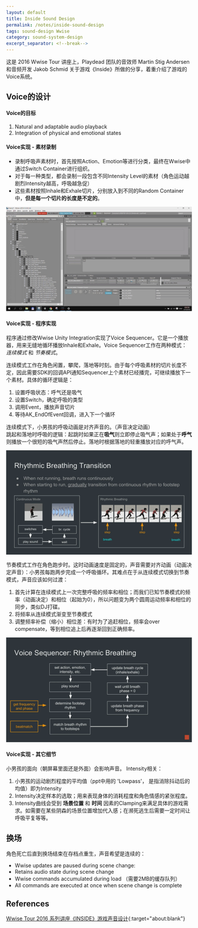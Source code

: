```yaml
---
layout: default
title: Inside Sound Design
permalink: /notes/inside-sound-design
tags: sound-design Wwise
category: sound-system-design
excerpt_separator: <!--break-->
---
```


这是 2016 Wwise Tour 讲座上，Playdead 团队的音效师 Martin Stig Andersen 和音频开发 Jakob Schmid 关于游戏《Inside》所做的分享，着重介绍了游戏的Voice系统。
<!--break-->

## Voice的设计

#### Voice的目标

1. Natural and adaptable audio playback  
2. Integration of physical and emotional states

#### Voice实现 - 素材录制   

* 录制呼吸声素材时，首先按照Action、Emotion等进行分类，最终在Wwise中通过Switch Container进行组织。  
* 对于每一种类型，都会录制一段包含不同Intensity Level的素材（角色运动越剧烈Intensity越高，呼吸越急促）  
* 这些素材按照Inhale和Exhale切片，分别放入到不同的Random Container中，**但是每一个切片的长度是不定的**。  

![](\assets\images\inside_voice.jpg) 

#### Voice实现 - 程序实现

程序通过修改Wwise Unity Integration实现了Voice Sequencer。它是一个播放器，用来无缝地循环播放Inhale和Exhale。Voice Sequencer工作在两种模式：*连续模式* 和 *节奏模式*。  

连续模式工作在角色闲置，攀爬，落地等时刻。由于每个呼吸素材的切片长度不定，因此需要SDK的回调API通知Sequencer上个素材已经播完，可继续播放下一个素材。具体的循环逻辑是：
  1. 设置呼吸状态：呼气还是吸气
  2. 设置Switch，确定呼吸的类型
  3. 调用Event，播放声音切片
  4. 等待AK_EndOfEvent回调，进入下一个循环  

连续模式下，小男孩的呼吸动画是对齐声音的。（声音决定动画）  
跳起和落地时呼吸的逻辑：起跳时如果正在**吸气**则立即停止吸气声；如果处于**呼气**则播放一个很短的吸气声然后停止。落地时根据落地的轻重播放对应的呼气声。  

![](\assets\images\inside_voice2.png)   

节奏模式工作在角色跑步时。这时动画速度是固定的，声音需要对齐动画（动画决定声音）：小男孩每跑两步完成一个呼吸循环。其难点在于从连续模式切换到节奏模式，声音应该如何过渡：
  1. 首先计算在连续模式上一次完整呼吸的频率和相位；而我们已知节奏模式的频率（动画决定）和相位（起始为0），所以问题变为两个圆周运动频率和相位的同步，类似DJ打碟。
  2. 将频率从连续模式渐变至节奏模式
  3. 调整频率补偿（缩小）相位差：有时为了追赶相位，频率会over compensate，等到相位追上后再逐渐回到正确频率。

![](\assets\images\inside_voice3.png)  

#### Voice实现 - 其它细节

小男孩的面向（朝屏幕里面还是外面）会影响声音。
Intensity相关：
  1. 小男孩的运动剧烈程度的平均值（ppt中用的 'Lowpass'， 是指消除抖动后的均值）即为Intensity
  2. Intensity决定样本的选取；用来表现身体的消耗程度和角色情感的紧张程度。
  3. Intensity曲线会受到 **场景位置** 和 **时间** 因素的Clamping来满足具体的游戏需求。如需要在某些阴森的场景位置增加代入感；在濒死逃生后需要一定时间让呼吸平复等等。

## 换场

角色死亡后直到换场结束在存档点重生，声音希望是连续的：
* Wwise updates are paused during scene change:
* Retains audio state during scene change
* Wwise commands accumulated during load （需要2MB的缓存队列）
* All commands are executed at once when scene change is complete

## References

[Wwise Tour 2016 系列讲座《INSIDE》游戏声音设计](https://soundoer.com/2016/10/06/wwise-tour-2016-playdead-inside/){:target="about:blank"}  